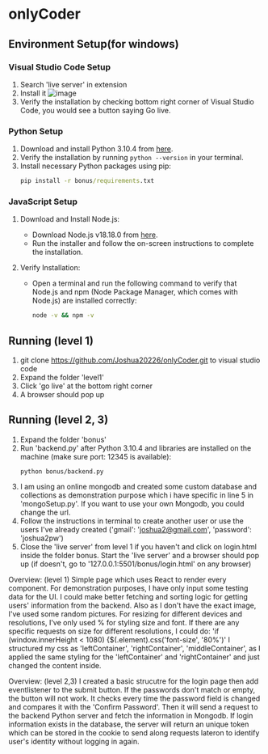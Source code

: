 # onlyCoder

## Environment Setup(for windows)

### Visual Studio Code Setup
1. Search 'live server' in extension
2. Install it ![image](https://github.com/Joshua20226/onlyCoder/assets/93542302/ed261455-c691-4aa6-acfc-2d258ce9973e)
3. Verify the installation by checking bottom right corner of Visual Studio Code, you would see a button saying Go live. 

### Python Setup
1. Download and install Python 3.10.4 from [here](https://www.python.org/downloads/release/python-3104/).
2. Verify the installation by running `python --version` in your terminal.
3. Install necessary Python packages using pip:
   ```cmd
   pip install -r bonus/requirements.txt
   ```

### JavaScript Setup

1. Download and Install Node.js:
   - Download Node.js v18.18.0 from [here](https://nodejs.org/).
   - Run the installer and follow the on-screen instructions to complete the installation.

2. Verify Installation:
   - Open a terminal and run the following command to verify that Node.js and npm (Node Package Manager, which comes with Node.js) are installed correctly:
     ```cmd
     node -v && npm -v
     ```
     
## Running (level 1)
1. git clone https://github.com/Joshua20226/onlyCoder.git to visual studio code
2. Expand the folder 'level1'
3. Click 'go live' at the bottom right corner
4. A browser should pop up

## Running (level 2, 3)
1. Expand the folder 'bonus'
2. Run 'backend.py' after Python 3.10.4 and libraries are installed on the machine (make sure port: 12345 is available):
   ```terminal
   python bonus/backend.py
   ```
3. I am using an online mongodb and created some custom database and collections as demonstration purpose which i have specific in line 5 in 'mongoSetup.py'. If you want to use your own Mongodb, you could change the url.
4. Follow the instructions in terminal to create another user or use the users I've already created ('gmail': 'joshua2@gmail.com', 'password': 'joshua2pw')
5. Close the 'live server' from level 1 if you haven't and click on login.html inside the folder bonus. Start the 'live server' and a browser should pop up (if doesn't, go to '127.0.0.1:5501/bonus/login.html' on any browser)

Overview: (level 1)
Simple page which uses React to render every component. For demonstration purposes, I have only input some testing data for the UI. 
I could make better fetching and sorting logic for getting users' information from the backend. Also as I don't have the exact image, I've used some random pictures. 
For resizing for different devices and resolutions, I've only used % for styling size and font. If there are any specific requests on size for different resolutions, I could do:
    'if (window.innerHeight < 1080) {$(.element).css('font-size', '80%')'
I structured my css as 'leftContainer', 'rightContainer', 'middleContainer', as I applied the same styling for the 'leftContainer' and 'rightContainer' and just changed the content inside. 

Overview: (level 2,3)
I created a basic strucutre for the login page then add eventlistener to the submit button. If the passwords don't match or empty, the button will not work. 
It checks every time the password field is changed and compares it with the 'Confirm Password'. Then it will send a request to the backend Python server and fetch the information in Mongodb. 
If login information exists in the database, the server will return an unique token which can be stored in the cookie to send along requests lateron to identify user's identity without logging in again. 
